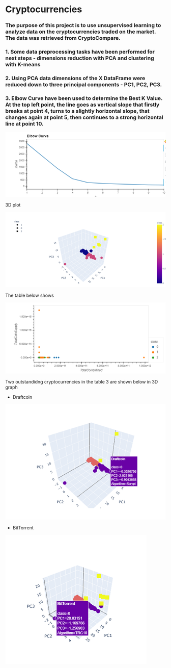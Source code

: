 # Cryptocurrencies


### The purpose of this project is to use unsupervised learning to analyze data on the cryptocurrencies traded on the market. The data was retrieved from CryptoCompare.

### 1. Some data preprocessing tasks have been performed for next steps - dimensions reduction with PCA and clustering with K-means

### 2. Using PCA data dimensions of the X DataFrame were reduced down to three principal components - PC1, PC2, PC3.

### 3. Elbow Curve have been used to determine the Best K Value. At the top left point, the line goes as vertical slope that firstly breaks at point 4, turns to a slightly horizontal slope, that changes again at point 5, then continues to a strong horizontal line at point 10.
 


![Chart1](Capture0.PNG)




3D plot

![Chart2](Capture1.PNG)




The table below shows 

![Chart3](Capture2.PNG)



Two outstandidng cryptocurrencies in the table 3 are shown below in 3D graph
 - Draftcoin
 
![Chart4](Capture1.1.PNG)

  - BitTorrent

![Chart5](Capture1.2.png)
